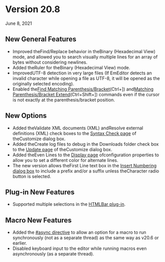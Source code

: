 # Version 20.8

June 8, 2021

## New General Features

- Improved theFind/Replace behavior in theBinary (Hexadecimal View) mode, and allowed you to search visually multiple lines for an array of bytes without considering newlines.
- Added theRuler for theBinary (Hexadecimal View) mode.
- ImprovedUTF-8 detection in very large files (If EmEditor detects an invalid character while opening a file as UTF-8, it will be opened as the originally selected encoding).
- Enabled the[Find Matching Parenthesis/Bracket](../cmd/edit/next_paren)(Ctrl+\]) and[Matching Parenthesis/Bracket Extend](../cmd/edit/shift_next_paren)(Ctrl+Shift+\]) commands even if the cursor is not exactly at the parenthesis/bracket position.

## New Options

- Added theValidate XML documents (XML) andResolve external definitions (XML) check boxes to the [Syntax Check page](../dlg/customize/validation/index) of theCustomize dialog box.
- Added theCreate log files to debug in the Downloads folder check box to the [Update page](../dlg/customize/update/index) of theCustomize dialog box.
- Added theEven Lines to the [Display page](../dlg/properties/display/index) ofconfiguration properties to allow you to set a different color for alternate lines.
- The new version allows theFirst Line text box in the [Insert Numbering dialog box](../dlg/insert_numbering/index) to include a prefix and/or a suffix unless theCharacter radio button is selected.

## Plug-in New Features

- Supported multiple selections in the [HTMLBar plug-in](../howto/plugin/plugin_htmlbar).

## Macro New Features

- Added the [#async directive](../macro/directive/async) to allow an option for a macro to run synchronously (not as a separate thread) as the same way as v20.6 or earlier.
- Disabled keyboard input to the editor while running macros even asynchronously (as a separate thread).
